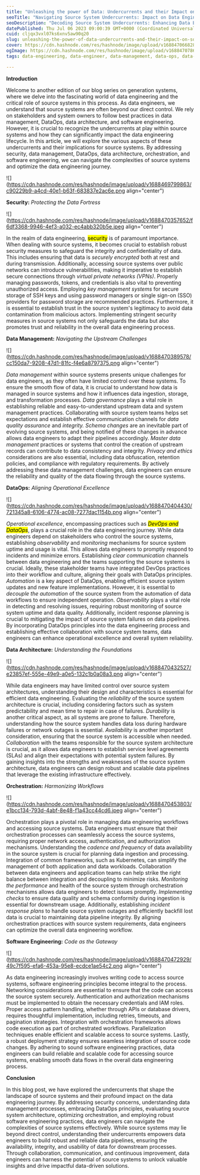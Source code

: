 ```yaml
---
title: "Unleashing the power of Data: Undercurrents and their Impact on Source Systems"
seoTitle: "Navigating Source System Undercurrents: Impact on Data Engineering"
seoDescription: "Decoding Source System Undercurrents: Enhancing Data Engineering Efficiency"
datePublished: Thu Jul 06 2023 09:00:39 GMT+0000 (Coordinated Universal Time)
cuid: cljqx3vxl07ks6xnv5aw90q20
slug: unleashing-the-power-of-data-undercurrents-and-their-impact-on-source-systems
cover: https://cdn.hashnode.com/res/hashnode/image/upload/v1688470668285/2602ca91-9d97-4caa-8c83-db4f6052f1aa.png
ogImage: https://cdn.hashnode.com/res/hashnode/image/upload/v1688470786586/0ab173d1-f192-41e0-bf29-febd00839141.png
tags: data-engineering, data-engineer, data-management, data-ops, data-engineering-lifecycle

---
```


**Introduction**

Welcome to another edition of our blog series on generation systems, where we delve into the fascinating world of data engineering and the critical role of source systems in this process. As data engineers, we understand that source systems are often beyond our direct control. We rely on stakeholders and system owners to follow best practices in data management, DataOps, data architecture, and software engineering. However, it is crucial to recognize the undercurrents at play within source systems and how they can significantly impact the data engineering lifecycle. In this article, we will explore the various aspects of these undercurrents and their implications for source systems. By addressing security, data management, DataOps, data architecture, orchestration, and software engineering, we can navigate the complexities of source systems and optimize the data engineering journey.

![](https://cdn.hashnode.com/res/hashnode/image/upload/v1688469799863/c90229b9-a4cd-40e1-b63f-683837e2ac6e.png align="center")

**Security:** *Protecting the Data Fortress*

![](https://cdn.hashnode.com/res/hashnode/image/upload/v1688470357652/f6df3368-9946-4ef3-a032-ec4abb320b5e.jpeg align="center")

In the realm of data engineering, <mark>security</mark> is of paramount importance. When dealing with source systems, it becomes crucial to establish robust security measures to safeguard the integrity and confidentiality of data. This includes ensuring that data is *securely encrypted* both at rest and during transmission. Additionally, accessing source systems over public networks can introduce vulnerabilities, making it imperative to establish secure connections through *virtual private networks (VPNs)*. Properly managing passwords, tokens, and credentials is also vital to preventing unauthorized access. Employing *key management systems* for secure storage of SSH keys and using password managers or single sign-on (SSO) providers for password storage are recommended practices. Furthermore, it is essential to establish trust in the source system's legitimacy to avoid data contamination from malicious actors. Implementing stringent security measures in source systems not only safeguards the data but also promotes trust and reliability in the overall data engineering process.

**Data Management:** *Navigating the Upstream Challenges*

![](https://cdn.hashnode.com/res/hashnode/image/upload/v1688470389578/cc150da7-9208-47d1-81fc-f4e6a8797375.png align="center")

*Data management* within source systems presents unique challenges for data engineers, as they often have limited control over these systems. To ensure the smooth flow of data, it is crucial to understand how data is managed in source systems and how it influences data ingestion, storage, and transformation processes. *Data governance* plays a vital role in establishing reliable and easy-to-understand upstream data and system management practices. Collaborating with source system teams helps set expectations and establish effective communication channels for *data quality assurance* and *integrity.* *Schema changes* are an inevitable part of evolving source systems, and being notified of these changes in advance allows data engineers to adapt their pipelines accordingly. *Master data management* practices or systems that control the creation of upstream records can contribute to data consistency and integrity. *Privacy and ethics* considerations are also essential, including data obfuscation, retention policies, and compliance with regulatory requirements. By actively addressing these data management challenges, data engineers can ensure the reliability and quality of the data flowing through the source systems.

**DataOps:** *Aligning Operational Excellence*

![](https://cdn.hashnode.com/res/hashnode/image/upload/v1688470404430/721345a8-6106-4774-ac08-7277dac1154b.png align="center")

*Operational excellence*, encompassing practices such as *<mark>DevOps and DataOps</mark>*, plays a crucial role in the data engineering journey. While data engineers depend on stakeholders who control the source systems, establishing *observability* and *monitoring* mechanisms for source system uptime and usage is vital. This allows data engineers to promptly respond to incidents and minimize errors. Establishing *clear communication* channels between data engineering and the teams supporting the source systems is crucial. Ideally, these stakeholder teams have integrated DevOps practices into their workflow and culture, aligning their goals with DataOps principles. *Automation* is a key aspect of DataOps, enabling efficient source system updates and new feature implementations. However, it is essential to *decouple the automation* of the source system from the automation of data workflows to ensure independent operation. *Observability* plays a vital role in detecting and resolving issues, requiring robust monitoring of source system uptime and data quality. Additionally, incident response planning is crucial to mitigating the impact of source system failures on data pipelines. By incorporating DataOps principles into the data engineering process and establishing effective collaboration with source system teams, data engineers can enhance operational excellence and overall system reliability.

**Data Architecture:** *Understanding the Foundations*

![](https://cdn.hashnode.com/res/hashnode/image/upload/v1688470432527/e23857ef-555e-49e9-a0e5-132c1b0a08a3.png align="center")

While data engineers may have limited control over source system architectures, understanding their design and characteristics is essential for efficient data engineering. Evaluating the *reliability* of the source system architecture is crucial, including considering factors such as system predictability and mean time to repair in case of failures. *Durability* is another critical aspect, as all systems are prone to failure. Therefore, understanding how the source system handles data loss during hardware failures or network outages is essential. *Availability* is another important consideration, ensuring that the source system is accessible when needed. *Collaboration* with the teams responsible for the source system architecture is crucial, as it allows data engineers to establish service level agreements (SLAs) and align their expectations with potential system failures. By gaining insights into the strengths and weaknesses of the source system architecture, data engineers can design robust and scalable data pipelines that leverage the existing infrastructure effectively.

**Orchestration:** *Harmonizing Workflows*

![](https://cdn.hashnode.com/res/hashnode/image/upload/v1688470453803/e1bcc134-793d-4abf-8e48-f1a43cc44cd6.jpeg align="center")

Orchestration plays a pivotal role in managing data engineering workflows and accessing source systems. Data engineers must ensure that their orchestration processes can seamlessly access the source systems, requiring proper network access, authentication, and authorization mechanisms. Understanding the *cadence and frequency* of data availability in the source system is crucial for planning data ingestion and processing. Integration of common frameworks, such as Kubernetes, can simplify the management of both application and data workloads. Collaboration between data engineers and application teams can help strike the right balance between integration and decoupling to minimize risks. *Monitoring the performance* and health of the source system through orchestration mechanisms allows data engineers to detect issues promptly. *Implementing checks* to ensure data quality and schema conformity during ingestion is essential for downstream usage. Additionally, establishing *incident response plans* to handle source system outages and efficiently backfill lost data is crucial to maintaining data pipeline integrity. By aligning orchestration practices with source system requirements, data engineers can optimize the overall data engineering workflow.

**Software Engineering:** *Code as the Gateway*

![](https://cdn.hashnode.com/res/hashnode/image/upload/v1688470472929/49c7f595-efa6-453a-95e8-ecdce1ae54c2.png align="center")

As data engineering increasingly involves writing code to access source systems, software engineering principles become integral to the process. Networking considerations are essential to ensure that the code can access the source system securely. Authentication and authorization mechanisms must be implemented to obtain the necessary credentials and IAM roles. Proper access pattern handling, whether through APIs or database drivers, requires thoughtful implementation, including retries, timeouts, and pagination strategies. Integration with orchestration frameworks allows code execution as part of orchestrated workflows. Parallelization techniques enable efficient and scalable access to source systems. Lastly, a robust deployment strategy ensures seamless integration of source code changes. By adhering to sound software engineering practices, data engineers can build reliable and scalable code for accessing source systems, enabling smooth data flows in the overall data engineering process.

**Conclusion**

In this blog post, we have explored the undercurrents that shape the landscape of source systems and their profound impact on the data engineering journey. By addressing security concerns, understanding data management processes, embracing DataOps principles, evaluating source system architecture, optimizing orchestration, and employing robust software engineering practices, data engineers can navigate the complexities of source systems effectively. While source systems may lie beyond direct control, understanding their undercurrents empowers data engineers to build robust and reliable data pipelines, ensuring the availability, integrity, and usability of data for downstream processes. Through collaboration, communication, and continuous improvement, data engineers can harness the potential of source systems to unlock valuable insights and drive impactful data-driven solutions.